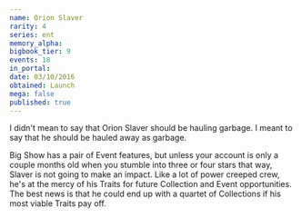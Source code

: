 ```yaml
---
name: Orion Slaver
rarity: 4
series: ent
memory_alpha:
bigbook_tier: 9
events: 18
in_portal:
date: 03/10/2016
obtained: Launch
mega: false
published: true
---
```


I didn't mean to say that Orion Slaver should be hauling garbage. I meant to say that he should be hauled away as garbage.

Big Show has a pair of Event features, but unless your account is only a couple months old when you stumble into three or four stars that way, Slaver is not going to make an impact. Like a lot of power creeped crew, he's at the mercy of his Traits for future Collection and Event opportunities. The best news is that he could end up with a quartet of Collections if his most viable Traits pay off.
